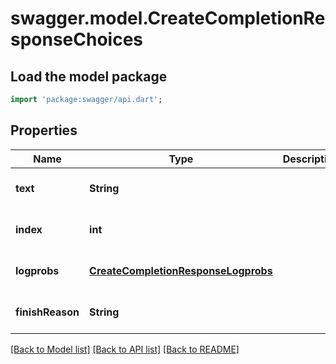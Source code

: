 # swagger.model.CreateCompletionResponseChoices

## Load the model package
```dart
import 'package:swagger/api.dart';
```

## Properties
Name | Type | Description | Notes
------------ | ------------- | ------------- | -------------
**text** | **String** |  | [optional] [default to null]
**index** | **int** |  | [optional] [default to null]
**logprobs** | [**CreateCompletionResponseLogprobs**](CreateCompletionResponseLogprobs.md) |  | [optional] [default to null]
**finishReason** | **String** |  | [optional] [default to null]

[[Back to Model list]](../README.md#documentation-for-models) [[Back to API list]](../README.md#documentation-for-api-endpoints) [[Back to README]](../README.md)


